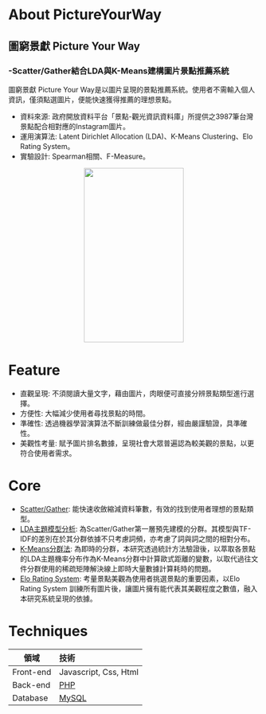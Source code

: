 # About PictureYourWay
## 圖窮景獻 Picture Your Way
### -Scatter/Gather結合LDA與K-Means建構圖片景點推薦系統

圖窮景獻 Picture Your Way是以圖片呈現的景點推薦系統。使用者不需輸入個人資訊，僅須點選圖片，便能快速獲得推薦的理想景點。
* 資料來源: 政府開放資料平台「景點-觀光資訊資料庫」所提供之3987筆台灣景點配合相對應的Instagram圖片。
* 運用演算法: Latent Dirichlet Allocation (LDA)、K-Means Clustering、Elo Rating System。
* 實驗設計: Spearman相關、F-Measure。
<div align=center><img width="200" height="350" src="https://github.com/mengtientsai/PictureYourWay/blob/master/readme_pic/process.png"/></div>

# Feature
* 直觀呈現: 不須閱讀大量文字，藉由圖片，肉眼便可直接分辨景點類型進行選擇。
* 方便性: 大幅減少使用者尋找景點的時間。
* 準確性: 透過機器學習演算法不斷訓練做最佳分群，經由嚴謹驗證，具準確性。
* 美觀性考量: 賦予圖片排名數據，呈現社會大眾普遍認為較美觀的景點，以更符合使用者需求。

# Core
* [Scatter/Gather](https://sigir.org/wp-content/uploads/2017/06/p148.pdf): 能快速收斂縮減資料筆數，有效的找到使用者理想的景點類型。
* [LDA主題模型分析](https://web.archive.org/web/20120207011313/http://jmlr.csail.mit.edu/papers/volume3/blei03a/blei03a.pdf): 為Scatter/Gather第一層預先建模的分群。其模型與TF-IDF的差別在於其分群依據不只考慮詞頻，亦考慮了詞與詞之間的相對分布。
* [K-Means分群法](https://projecteuclid.org/download/pdf_1/euclid.bsmsp/1200512992): 為即時的分群，本研究透過統計方法驗證後，以萃取各景點的LDA主題機率分布作為K-Means分群中計算歐式距離的變數，以取代過往文件分群使用的稀疏矩陣解決線上即時大量數據計算耗時的問題。
* [Elo Rating System](https://en.wikipedia.org/wiki/Elo_rating_system): 考量景點美觀為使用者挑選景點的重要因素，以Elo Rating System 訓練所有圖片後，讓圖片擁有能代表其美觀程度之數值，融入本研究系統呈現的依據。

# Techniques

領域           | 技術  |
--------------|:-----|
Front-end| Javascript, Css, Html|
Back-end  | [PHP](https://www.php.net/docs.php) |
Database|[MySQL](https://www.mysql.com/)|

